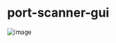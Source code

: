# port-scanner-gui
![image](https://github.com/user-attachments/assets/6706a53a-9487-448f-ad35-12c9ccc0979b)
